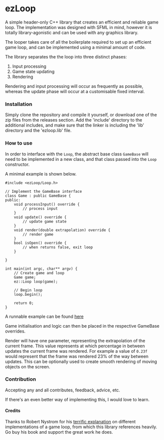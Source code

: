 # ezLoop

A simple header-only C++  library that creates an efficient and reliable game loop. The implementation
was designed with SFML in mind, however it is totally library-agonistic and can be used with
any graphics library.

The looper takes care of all the boilerplate required to set up an efficient game loop, and can
be implemented using a minimal amount of code.

The library separates the the loop into three distinct phases:
1. Input processing
2. Game state updating
3. Rendering

Rendering and input processing will occur as frequently as possible, whereas the update phase will
occur at a customisable fixed interval.

### Installation

Simply clone the repository and compile it yourself, or download one of the zip files from the
releases section. Add the 'include' directory to the additional includes, and make sure that the
linker is including the 'lib' directory and the 'ezloop.lib' file.

### How to use

In order to interface with the `Loop`, the abstract base class `GameBase` will need to be
implemented in a new class, and that class passed into the `Loop` constructor.

A minimal example is shown below.

```
#include <ezLoop/Loop.h>

// Implement the GameBase interface
class Game : public GameBase {
public:
	void processInput() override {
		// process input
	}
	void update() override {
		// update game state
	}
	void render(double extrapolation) override {
		// render game
	}
	bool isOpen() override {
		// when returns false, exit loop
	}
	
}

int main(int argc, char** argv) {
	// Create game and loop
	Game game;
	ez::Loop loop(game);

	// Begin loop
	loop.begin();

	return 0;
}

```

A runnable example can be found [here](examples/minimal.cpp)

Game initialisation and logic can then be placed in the respective GameBase overrides.

Render will have one parameter, representing the extrapolation of the current frame.
This value represents at which percentage in between updates the current frame was rendered.
For example a value of `0.23f` would represent that the frame was rendered 23% of the way
between updates. This can be optionally used to create smooth rendering of moving objects
on the screen.

### Contribution

Accepting any and all contributes, feedback, advice, etc.

If there's an even better way of implementing this, I would love to learn.

#### Credits

Thanks to Robert Nystrom for his [terrific explanation](https://gameprogrammingpatterns.com/game-loop.html)
on different implementations of a game loop, from which this library references heavily. Go buy his
book and support the great work he does.